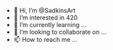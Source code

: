 - 👋 Hi, I’m @SadkinsArt
- 👀 I’m interested in 420
- 🌱 I’m currently learning ...
- 💞️ I’m looking to collaborate on ...
- 📫 How to reach me ...

<!---
SadkinsArt/SadkinsArt is a ✨ special ✨ repository because its `README.md` (this file) appears on your GitHub profile.
You can click the Preview link to take a look at your changes.
--->
